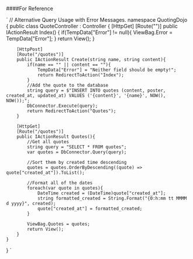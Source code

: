 ####For Reference

`
// Alternative Query Usage with Error Messages.
namespace QuotingDojo {
    public class QuoteController : Controller {
        [HttpGet]
        [Route("")]
        public IActionResult Index() {
            if(TempData["Error"] != null){
                ViewBag.Error = TempData["Error"];
            }
            return View();
        }

        [HttpPost]
        [Route("/quotes")]
        public IActionResult Create(string name, string content){
            if(name == "" || content == ""){
                TempData["Error"] = "Neither field should be empty!";
                return RedirectToAction("Index");
            }
            //Add the quote to the database
            string query = $"INSERT INTO quotes (content, poster, created_at, updated_at) VALUES ('{content}', '{name}', NOW(), NOW());";
            DbConnector.Execute(query);
            return RedirectToAction("Quotes");    
        }

        [HttpGet]
        [Route("/quotes")]
        public IActionResult Quotes(){
            //Get all quotes
            string query = "SELECT * FROM quotes";
            var quotes = DbConnector.Query(query);

            //Sort them by created time descending
            quotes = quotes.OrderByDescending((quote) => quote["created_at"]).ToList();

            //Format all of the dates
            foreach(var quote in quotes){
                DateTime created = (DateTime)quote["created_at"];
                string formatted_created = String.Format("{0:h:mm tt MMMM d yyyy}", created);
                quote["created_at"] = formatted_created;
            }

            ViewBag.Quotes = quotes;
            return View();
        }
    }
}
`